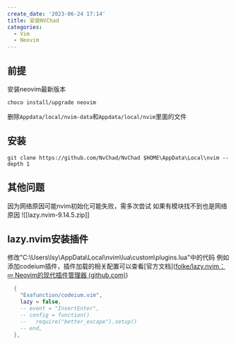 ```yaml
---
create_date: '2023-06-24 17:14'
title: 安装NVChad
categories:
  - Vim
  - Neovim
---
```


## 前提
安装neovim最新版本
```shell
choco install/upgrade neovim
```
删除`Appdata/local/nvim-data`和`Appdata/local/nvim`里面的文件
## 安装
```shell
git clone https://github.com/NvChad/NvChad $HOME\AppData\Local\nvim --depth 1
```
## 其他问题
因为网络原因可能nvim初始化可能失败，需多次尝试
如果有模块找不到也是网络原因
![[lazy.nvim-9.14.5.zip]]

## lazy.nvim安装插件
修改"C:\Users\lsy\AppData\Local\nvim\lua\custom\plugins.lua"中的代码
例如添加codeium插件，插件加载的相关配置可以查看[官方文档]([folke/lazy.nvim：💤 Neovim的现代插件管理器 (github.com)](https://github.com/folke/lazy.nvim#-plugin-spec))

```lua
  {
    "Exafunction/codeium.vim",
    lazy = false,
    -- event = "InsertEnter",
    -- config = function()
    --   require("better_escape").setup()
    -- end,
  },
```
